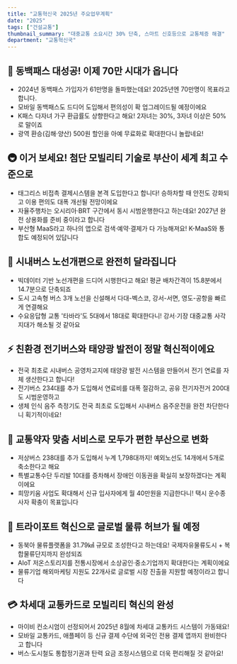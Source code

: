 ```yaml
---
title: "교통혁신국 2025년 주요업무계획"
date: "2025"
tags: ["건설교통"]
thumbnail_summary: "대중교통 소요시간 30% 단축, 스마트 신호등으로 교통체증 해결"
department: "교통혁신국"
---
```


## 🚌 동백패스 대성공! 이제 70만 시대가 옵니다
- 2024년 동백패스 가입자가 61만명을 돌파했는데요! 2025년엔 70만명이 목표라고 합니다. 
- 모바일 동백패스도 드디어 도입해서 편의성이 확 업그레이드될 예정이에요
- K패스 다자녀 가구 환급률도 상향한다고 해요! 2자녀는 30%, 3자녀 이상은 50%로 말이죠
- 광역 환승(김해·양산) 500원 할인을 아예 무료화로 확대한다니 놀랍네요!

## 🚇 이거 보세요! 첨단 모빌리티 기술로 부산이 세계 최고 수준으로
- 태그리스 비접촉 결제시스템을 본격 도입한다고 합니다! 승하차할 때 안전도 강화되고 이용 편의도 대폭 개선될 전망이에요
- 자율주행차는 오시리아·BRT 구간에서 동시 시범운행한다고 하는데요! 2027년 완전 상용화를 준비 중이라고 합니다
- 부산형 MaaS라고 하나의 앱으로 검색·예약·결제가 다 가능해져요! K-MaaS와 통합도 예정되어 있답니다

## 🚌 시내버스 노선개편으로 완전히 달라집니다
- 빅데이터 기반 노선개편을 드디어 시행한다고 해요! 평균 배차간격이 15.8분에서 14.7분으로 단축되죠
- 도시 고속형 버스 3개 노선을 신설해서 다대-벡스코, 강서-서면, 영도-공항을 빠르게 연결해요
- 수요응답형 교통 '타바라'도 5대에서 18대로 확대한다니! 강서·기장 대중교통 사각지대가 해소될 것 같아요

## ⚡ 친환경 전기버스와 태양광 발전이 정말 혁신적이에요
- 전국 최초로 시내버스 공영차고지에 태양광 발전 시스템을 만들어서 전기 연료를 자체 생산한다고 합니다!
- 전기버스 234대를 추가 도입해서 연료비를 대폭 절감하고, 공유 전기자전거 200대도 시범운영하고
- 생체 인식 음주 측정기도 전국 최초로 도입해서 시내버스 음주운전을 완전 차단한다니 획기적이네요!

## 🚖 교통약자 맞춤 서비스로 모두가 편한 부산으로 변화
- 저상버스 238대를 추가 도입해서 누계 1,798대까지! 예외노선도 14개에서 5개로 축소한다고 해요
- 특별교통수단 두리발 10대를 증차해서 장애인 이동권을 확실히 보장하겠다는 계획이에요
- 희망키움 사업도 확대해서 신규 입사자에게 월 40만원을 지급한다니! 택시 운수종사자 확충이 목표입니다

## 🚢 트라이포트 혁신으로 글로벌 물류 허브가 될 예정
- 동북아 물류플랫폼을 31.79㎢ 규모로 조성한다고 하는데요! 국제자유물류도시 + 복합물류단지까지 완성되죠
- AIoT 저온스토리지를 전통시장에서 소상공인·중소기업까지 확대한다는 계획이에요
- 물류기업 해외마케팅 지원도 22개사로 글로벌 시장 진출을 지원할 예정이라고 합니다

## 💳 차세대 교통카드로 모빌리티 혁신의 완성
- 마이비 컨소시엄이 선정되어서 2025년 8월에 차세대 교통카드 시스템이 가동돼요!
- 모바일 교통카드, 애플페이 등 신규 결제 수단에 외국인 전용 결제 앱까지 완비한다고 합니다
- 버스·도시철도 통합정기권과 탄력 요금 조정시스템으로 더욱 편리해질 것 같아요!